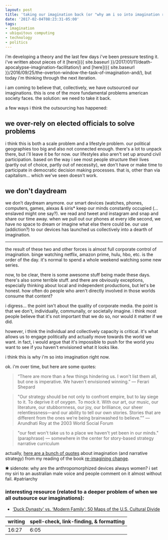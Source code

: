 ```yaml
---
layout: post
title: 'taking our imagination back (or "why am i so into imagination right now?")'
date: '2017-02-04T08:23:31-05:00'
tags:
- imagination
- ubiquitous computing
- technology
- politics
---
```


i'm developing a theory and the last few days i've been pressure testing it. i've written about pieces of it [here]({{ site.baseurl }}/2017/01/11/death-apocalypse-imagination-facilitation/) and [here]({{ site.baseurl }}/2016/09/25/the-overton-window-the-task-of-imagination-and/), but today i'm thinking through the next iteration. 

i am coming to believe that, collectively, we have outsourced our imaginations. this is one of the more fundamental problems american society faces. the solution: we need to take it back. 

a few ways i think the outsourcing has happened:

## we over-rely on elected officials to solve problems

i think this is both a scale problem and a lifestyle problem. our political geographies too big and also not connected enough. there's a lot to unpack there, but i'll leave it be for now. our lifestyles also aren't set up around civil participation. based on the way i see most people structure their lives (partly out of choice, partly out of necessity), we don't have or make time to participate in democratic decision making processes. that is, other than via capitalism... which we've seen doesn't work. 

## we don't daydream

we don’t daydream anymore. our smart devices (watches, phones, computers, games, alexas & siris* keep our minds constantly occupied (…enslaved might one say?). we read and tweet and instagram and snap and share our time away. when we pull out our phones at every idle second, we have no space to dream or imagine what else there could be. our use (addiction?) to our devices has launched us collectively into a dearth of imagination. 
*** 
the result of these two and other forces is almost full corporate control of imagination. binge watching netflix, amazon prime, hulu, hbo, etc. is the order of the day. it's normal to spend a whole weekend watching some new series. 

now, to be clear, there is some awesome stuff being made these days. there's also some terrible stuff. and there are obviously exceptions, especially thinking about local and independent productions, but let's be honest. how often do people who aren't directly involved in those worlds consume that content? 

i digress... the point isn't about the quality of corporate media. the point is that we don't, individually, communally, or societally imagine. i think most people believe that it's not important that we do so, nor would it matter if we did. 

however, i think the individual and collectively capacity is critical. it's what allows us to engage politically and actually move towards the world we want. in fact, i would argue that it's impossible to push for the world you want to see if you haven't envisioned what it looks like. 

i think this is why i'm so into imagination right now. 

ok. i'm over time, but here are some quotes: 

> “There are more than a few things hindering us. I won't list them all, but one is imperative. We haven't envisioned winning.” — Ferari Shepard  


> "Our strategy should be not only to confront empire, but to lay siege to it. To deprive it of oxygen. To mock it. With our art, our music, our literature, our stubbornness, our joy, our brilliance, our sheer relentlessness—and our ability to tell our own stories. Stories that are different from the ones we’re being brainwashed to believe."" — Arundhati Roy at the 2003 World Social Forum  

> "our feet won't take us to a place we haven't yet been in our minds." (paraphrase) — somewhere in the center for story-based strategy narrative curriculum

actually, [here are a bunch of quotes](http://lqb2quotes.tumblr.com/tagged/re%3Aimagining+change) about imagination (and narrative strategy) from my reading of the book [re-imagining change](). 

&#x2731; sidenote: why are the anthropomorphized devices always women? i set my siri to an australian male voice and people comment on it almost without fail. #patriarchy

### interesting resource (related to a deeper problem of when we all outsource our imaginations): 

* [‘Duck Dynasty’ vs. ‘Modern Family’: 50 Maps of the U.S. Cultural Divide](https://www.nytimes.com/interactive/2016/12/26/upshot/duck-dynasty-vs-modern-family-television-maps.html?WT.mc_id=2016-KWP-AUD_DEV&WT.mc_ev=click&ad-keywords=AUDDEVREMARK&kwp_0=302296#south_park)

<table>
	<thead>
		<tr>
			<th>writing</th>
			<th>spell-check, link-finding, & formatting</th>
		</tr>
	</thead>
	<tbody>
		<tr>
			<td>16:27</td>
			<td>6:05</td>
		</tr>
	</tbody>
</table>